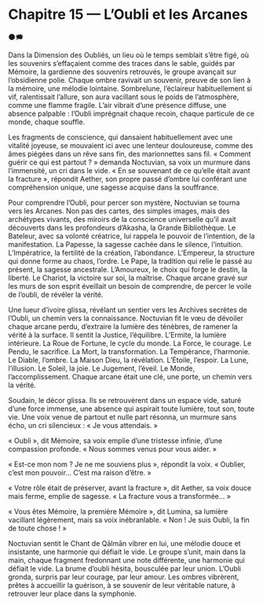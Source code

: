 # Chapitre 15 — L’Oubli et les Arcanes

🌑🗯️

Dans la Dimension des Oubliés, un lieu où le temps semblait s’être figé, où les souvenirs s’effaçaient comme des traces dans le sable, guidés par Mémoire, la gardienne des souvenirs retrouvés, le groupe avançait sur l’obsidienne polie. Chaque ombre ravivait un souvenir, preuve de son lien à la mémoire, une mélodie lointaine. Sombrelune, l’éclaireur habituellement si vif, ralentissait l’allure, son aura vacillant sous le poids de l’atmosphère, comme une flamme fragile. L’air vibrait d’une présence diffuse, une absence palpable : l’Oubli imprégnait chaque recoin, chaque particule de ce monde, chaque souffle.

Les fragments de conscience, qui dansaient habituellement avec une vitalité joyeuse, se mouvaient ici avec une lenteur douloureuse, comme des âmes piégées dans un rêve sans fin, des marionnettes sans fil. « Comment guérir ce qui est partout ? » demanda Noctuvian, sa voix un murmure dans l’immensité, un cri dans le vide. « En se souvenant de ce qu’elle était avant la fracture », répondit Aether, son propre passé d’ombre lui conférant une compréhension unique, une sagesse acquise dans la souffrance.

Pour comprendre l’Oubli, pour percer son mystère, Noctuvian se tourna vers les Arcanes. Non pas des cartes, des simples images, mais des archétypes vivants, des miroirs de la conscience universelle qu’il avait découverts dans les profondeurs d’Akasha, la Grande Bibliothèque. Le Bateleur, avec sa volonté créatrice, lui rappela le pouvoir de l’intention, de la manifestation. La Papesse, la sagesse cachée dans le silence, l’intuition. L’Impératrice, la fertilité de la création, l’abondance. L’Empereur, la structure qui donne forme au chaos, l’ordre. Le Pape, la tradition qui relie le passé au présent, la sagesse ancestrale. L’Amoureux, le choix qui forge le destin, la liberté. Le Chariot, la victoire sur soi, la maîtrise. Chaque arcane gravé sur les murs de son esprit éveillait un besoin de comprendre, de percer le voile de l’oubli, de révéler la vérité.

Une lueur d’ivoire glissa, révélant un sentier vers les Archives secrètes de l’Oubli, un chemin vers la connaissance. Noctuvian fit le vœu de dévoiler chaque arcane perdu, d’extraire la lumière des ténèbres, de ramener la vérité à la surface. Il sentit la Justice, l’équilibre. L’Ermite, la lumière intérieure. La Roue de Fortune, le cycle du monde. La Force, le courage. Le Pendu, le sacrifice. La Mort, la transformation. La Tempérance, l’harmonie. Le Diable, l’ombre. La Maison Dieu, la révélation. L’Étoile, l’espoir. La Lune, l’illusion. Le Soleil, la joie. Le Jugement, l’éveil. Le Monde, l’accomplissement. Chaque arcane était une clé, une porte, un chemin vers la vérité.

Soudain, le décor glissa. Ils se retrouvèrent dans un espace vide, saturé d’une force immense, une absence qui aspirait toute lumière, tout son, toute vie. Une voix venue de partout et nulle part résonna, un murmure sans écho, un cri silencieux : « Je vous attendais. »

« Oubli », dit Mémoire, sa voix emplie d’une tristesse infinie, d’une compassion profonde. « Nous sommes venus pour vous aider. »

« Est-ce mon nom ? Je ne me souviens plus », répondit la voix. « Oublier, c’est mon pouvoir… C’est ma raison d’être. »

« Votre rôle était de préserver, avant la fracture », dit Aether, sa voix douce mais ferme, emplie de sagesse. « La fracture vous a transformée… »

« Vous êtes Mémoire, la première Mémoire », dit Lumina, sa lumière vacillant légèrement, mais sa voix inébranlable. « Non ! Je suis Oubli, la fin de toute chose ! »

Noctuvian sentit le Chant de Qālmān vibrer en lui, une mélodie douce et insistante, une harmonie qui défiait le vide. Le groupe s’unit, main dans la main, chaque fragment fredonnant une note différente, une harmonie qui défiait le vide. La brume d’oubli hésita, bousculée par leur union. L’Oubli gronda, surpris par leur courage, par leur amour. Les ombres vibrèrent, prêtes à accueillir la guérison, à se souvenir de leur véritable nature, à retrouver leur place dans la symphonie.
